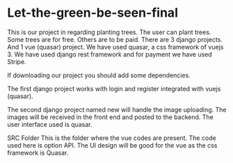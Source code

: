 # Let-the-green-be-seen-final

This is our project in regarding planting trees.
The user can plant trees.
Some trees are for free.
Others are to be paid.
There are 3 django projects.
And 1 vue (quasar) project.
We have used quasar, a css framework of vuejs 3.
We have used django rest framework and for payment we have used Stripe.


If downloading our project you should add some dependencies.

The first django project works with login and register integrated with vuejs (quasar).

The second django project named new will handle the image uploading.
The images will be received in the front end and posted to the backend.
The user interface used is quasar.


SRC Folder
This is the folder where the vue codes are present.
The code used here is option API.
The UI design will be good for the vue as 
the css framework is Quasar.
